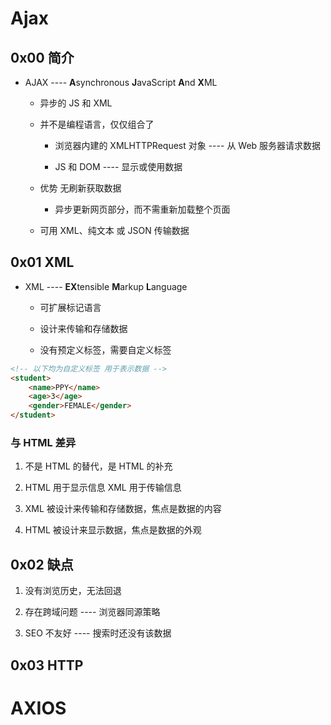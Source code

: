# Ajax

## 0x00 简介

- AJAX ---- **A**synchronous **J**avaScript **A**nd **X**ML
  
  - 异步的 JS 和 XML
  
  - 并不是编程语言，仅仅组合了
    
    - 浏览器内建的 XMLHTTPRequest 对象 ---- 从 Web 服务器请求数据
    
    - JS 和 DOM ---- 显示或使用数据
  
  - 优势 无刷新获取数据
    
    - 异步更新网页部分，而不需重新加载整个页面
  
  - 可用 XML、纯文本 或 JSON 传输数据

## 0x01 XML

- XML ---- **EX**tensible **M**arkup **L**anguage
  
  - 可扩展标记语言
  
  - 设计来传输和存储数据
  
  - 没有预定义标签，需要自定义标签

```html
<!-- 以下均为自定义标签 用于表示数据 -->
<student>
    <name>PPY</name>
    <age>3</age>
    <gender>FEMALE</gender>
</student>
```

### 与 HTML 差异

1. 不是 HTML 的替代，是 HTML 的补充

2. HTML 用于显示信息 XML 用于传输信息

3. XML 被设计来传输和存储数据，焦点是数据的内容

4. HTML 被设计来显示数据，焦点是数据的外观

## 0x02 缺点

1. 没有浏览历史，无法回退

2. 存在跨域问题 ---- 浏览器同源策略

3. SEO 不友好 ---- 搜索时还没有该数据

## 0x03 HTTP



# AXIOS

